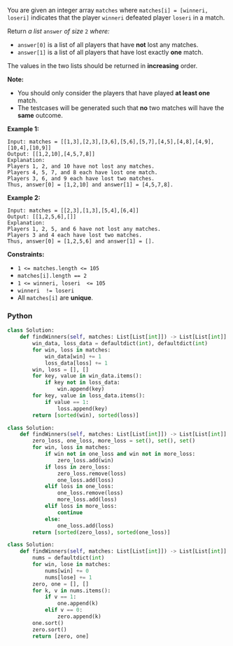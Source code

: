 You are given an integer array  `matches`  where  `matches[i] = [winneri, loseri]`  indicates that the player  `winneri`  defeated player  `loseri`  in a match.

Return  _a list_ `answer` _of size_ `2` _where:_

-   `answer[0]`  is a list of all players that have  **not**  lost any matches.
-   `answer[1]`  is a list of all players that have lost exactly  **one**  match.

The values in the two lists should be returned in  **increasing**  order.

**Note:**

-   You should only consider the players that have played  **at least one**  match.
-   The testcases will be generated such that  **no**  two matches will have the  **same**  outcome.

**Example 1:**
```
Input: matches = [[1,3],[2,3],[3,6],[5,6],[5,7],[4,5],[4,8],[4,9],[10,4],[10,9]]
Output: [[1,2,10],[4,5,7,8]]
Explanation:
Players 1, 2, and 10 have not lost any matches.
Players 4, 5, 7, and 8 each have lost one match.
Players 3, 6, and 9 each have lost two matches.
Thus, answer[0] = [1,2,10] and answer[1] = [4,5,7,8].
```

**Example 2:**
```
Input: matches = [[2,3],[1,3],[5,4],[6,4]]
Output: [[1,2,5,6],[]]
Explanation:
Players 1, 2, 5, and 6 have not lost any matches.
Players 3 and 4 each have lost two matches.
Thus, answer[0] = [1,2,5,6] and answer[1] = [].
```

**Constraints:**

-   `1 <= matches.length <= 105`
-   `matches[i].length == 2`
-   `1 <= winneri, loseri  <= 105`
-   `winneri  != loseri`
-   All  `matches[i]`  are  **unique**.


### Python
```python
class Solution:
    def findWinners(self, matches: List[List[int]]) -> List[List[int]]:
        win_data, loss_data = defaultdict(int), defaultdict(int)
        for win, loss in matches:
            win_data[win] += 1
            loss_data[loss] += 1
        win, loss = [], []
        for key, value in win_data.items():
            if key not in loss_data:
                win.append(key)
        for key, value in loss_data.items():
            if value == 1:
                loss.append(key)
        return [sorted(win), sorted(loss)]
```

```python
class Solution:
    def findWinners(self, matches: List[List[int]]) -> List[List[int]]:
        zero_loss, one_loss, more_loss = set(), set(), set()
        for win, loss in matches:
            if win not in one_loss and win not in more_loss:
                zero_loss.add(win)
            if loss in zero_loss:
                zero_loss.remove(loss)
                one_loss.add(loss)
            elif loss in one_loss:
                one_loss.remove(loss)
                more_loss.add(loss)
            elif loss in more_loss:
                continue
            else:
                one_loss.add(loss)          
        return [sorted(zero_loss), sorted(one_loss)]
```

```python
class Solution:
    def findWinners(self, matches: List[List[int]]) -> List[List[int]]:
        nums = defaultdict(int)
        for win, lose in matches:
            nums[win] += 0
            nums[lose] += 1
        zero, one = [], []
        for k, v in nums.items():
            if v == 1:
                one.append(k)
            elif v == 0:
                zero.append(k)
        one.sort()
        zero.sort()
        return [zero, one]
```